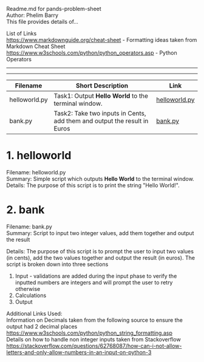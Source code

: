 Readme.md for pands-problem-sheet  
Author: Phelim Barry  
This file provides details of...

List of Links  
https://www.markdownguide.org/cheat-sheet - Formatting ideas taken from Markdown Cheat Sheet  
https://www.w3schools.com/python/python_operators.asp - Python Operators

---
---

| Filename | Short Description | Link |
| --- | ---| ---|
| helloworld.py | Task1: Output **Hello World** to the terminal window. | [helloworld.py](#1-helloworld) 
| bank.py| Task2: Take two inputs in Cents, add them and output the result in Euros | [bank.py](#2-bank) 


# 1. helloworld

Filename: helloworld.py  
Summary: Simple script which outputs **Hello World** to the terminal window.  
Details: The purpose of this script is to print the string "Hello World!".

# 2. bank

Filename: bank.py  
Summary: Script to input two integer values, add them together and output the result

Details: The purpose of this script is to prompt the user to input two values (in cents), add the two values together and output the result (in euros). The script is broken down into three sections
1) Input - validations are added during the input phase to verify the inputted numbers are integers and will prompt the user to retry otherwise
2) Calculations
3) Output

Additional Links Used:  
Information on Decimals taken from the following source to ensure the output had 2 decimal places   https://www.w3schools.com/python/python_string_formatting.asp  
Details on how to handle non integer inputs taken from Stackoverflow
https://stackoverflow.com/questions/62768087/how-can-i-not-allow-letters-and-only-allow-numbers-in-an-input-on-python-3



